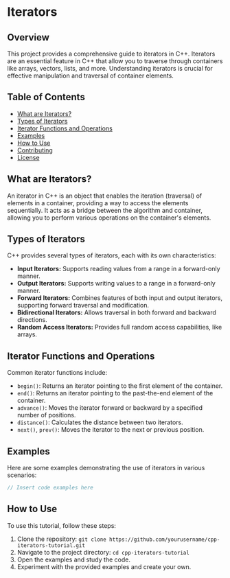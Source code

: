 # Iterators 

## Overview

This project provides a comprehensive guide to iterators in C++. Iterators are an essential feature in C++ that allow you to traverse through containers like arrays, vectors, lists, and more. Understanding iterators is crucial for effective manipulation and traversal of container elements.

## Table of Contents

- [What are Iterators?](#what-are-iterators)
- [Types of Iterators](#types-of-iterators)
- [Iterator Functions and Operations](#iterator-functions-and-operations)
- [Examples](#examples)
- [How to Use](#how-to-use)
- [Contributing](#contributing)
- [License](#license)

## What are Iterators?

An iterator in C++ is an object that enables the iteration (traversal) of elements in a container, providing a way to access the elements sequentially. It acts as a bridge between the algorithm and container, allowing you to perform various operations on the container's elements.

## Types of Iterators

C++ provides several types of iterators, each with its own characteristics:

- **Input Iterators:** Supports reading values from a range in a forward-only manner.
- **Output Iterators:** Supports writing values to a range in a forward-only manner.
- **Forward Iterators:** Combines features of both input and output iterators, supporting forward traversal and modification.
- **Bidirectional Iterators:** Allows traversal in both forward and backward directions.
- **Random Access Iterators:** Provides full random access capabilities, like arrays.

## Iterator Functions and Operations

Common iterator functions include:

- `begin()`: Returns an iterator pointing to the first element of the container.
- `end()`: Returns an iterator pointing to the past-the-end element of the container.
- `advance()`: Moves the iterator forward or backward by a specified number of positions.
- `distance()`: Calculates the distance between two iterators.
- `next()`, `prev()`: Moves the iterator to the next or previous position.

## Examples

Here are some examples demonstrating the use of iterators in various scenarios:

```cpp
// Insert code examples here
```

## How to Use

To use this tutorial, follow these steps:

1. Clone the repository: `git clone https://github.com/yourusername/cpp-iterators-tutorial.git`
2. Navigate to the project directory: `cd cpp-iterators-tutorial`
3. Open the examples and study the code.
4. Experiment with the provided examples and create your own.

